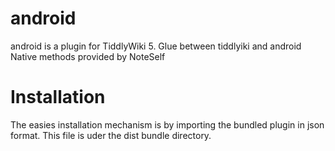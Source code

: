 # android
android is a plugin for TiddlyWiki 5.
Glue between tiddlyiki and android Native methods provided by NoteSelf

# Installation

The easies installation mechanism is by importing the bundled plugin in json format. This file is uder the dist bundle directory.
